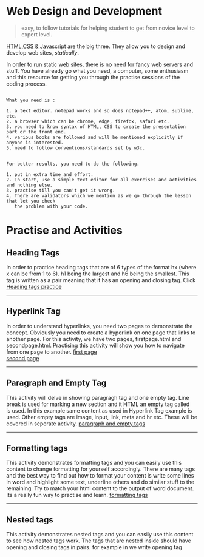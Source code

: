 # Web Design and Development


> easy, to follow tutorials for helping student to get from novice level to expert level.

[HTML,CSS & Javascript](https://www.w3schools.com/default.asp) are the big three. They allow you to design and develop web sites, *statically*.

In order to run static web sites, there is no need for fancy web servers and stuff. You have already go what you need, a computer, some enthusiasm and this resource for getting you through the practise sessions of the coding process. 
```

What you need is :

1. a text editor. notepad works and so does notepad++, atom, sublime, etc.
2. a browser which can be chrome, edge, firefox, safari etc.
3. you need to know syntax of HTML, CSS to create the presentation part or the front end.
4. various books are followed and will be mentioned explicitly if anyone is interested.
5. need to follow conventions/standards set by w3c.


For better results, you need to do the following.

1. put in extra time and effort.
2. In start, use a simple text editor for all exercises and activities and nothing else.
3. practise till you can't get it wrong.
4. There are validators which we mention as we go through the lesson that let you check 
   the problem with your code.

```
# Practise and Activities
## Heading Tags
 In order to practice heading tags that are of 6 types of the format hx (where x can be from 1 to 6). h1 being the largest and h6 being the smallest. This tag is written as a pair meaning that it has an opening and closing tag. Click [Heading tags practice](https://github.com/sikandar-shah/web-design/blob/HTML/exercise1.html) 
***
## Hyperlink Tag
In order to understand hyperlinks, you need two pages to demonstrate the concept. Obviously you need to create a hyperlink on one page that links to another page. For this activity, we have two pages, firstpage.html and secondpage.html. Practising this activity will show you how to navigate from one page to another.
[first page](https://github.com/sikandar-shah/web-design/blob/HTML/firstpage.html)  
[second page](https://github.com/sikandar-shah/web-design/blob/HTML/secondpage.html)
***
## Paragraph and Empty Tag
This activity will delve in showing paragragh tag and one empty tag. Line break is used for marking a new section and it HTML an empty tag called <br> is used. In this example same content as used in Hyperlink Tag example is used. Other empty tags are image, input, link, meta and hr etc. These will be covered in seperate activity.
[paragraph and empty tags](https://github.com/sikandar-shah/web-design/blob/HTML/paragraph.html)
***
## Formatting tags
This activity demonstrates formatting tags and you can easily use this content to change formatting for yourself accordingly. There are many tags and the best way to find out how to format your content is write some lines in word and highlight some text, underline others and do similar stuff to the remaining. Try to match your html content to the output of word document. Its a really fun way to practise and learn. 
[formatting tags](https://github.com/sikandar-shah/web-design/blob/HTML/formatting.html)
***
## Nested tags
This activity demonstrates nested tags and you can easily use this content to see how nested tags work. The tags that are nested inside should have opening and closing tags in pairs. for example in <head> we write opening tag <title> inside it and then closing title before closing head. It cant be such that you close head before closing title. There is a hiearchial order. 
[Nested tags](https://github.com/sikandar-shah/web-design/blob/HTML/nestedtag.html)
***   
## Comments in HTML
This activity will enable you to learn about comments. single line and multiline comments are sometimes needed for debugging purposes. The coder also can save hints in comments in HTML.
[Comments tag](https://github.com/sikandar-shah/web-design/blob/HTML/comments.html)
***
## Attributes in HTML
This activity demonstrates use of attributes for HTML tags. Every tag has one or more attributes. In this section we show how to use attributes to effectively use tags.
[Attributes HTML tag](https://github.com/sikandar-shah/web-design/blob/HTML/attributes.html)
***
## Inline vs Block Elements
This activity shows difference between block and inline elements. In previous versions heading and paragraph tags would display on same line but in html 5 they are displayed on seperate lines. A tag that is displayed on another new line is called block element. A tag that is displayed on same line after or before other html elements is called inline element. 
[Inline tag](https://github.com/sikandar-shah/web-design/blob/HTML/inline.html)
[Block tag](https://github.com/sikandar-shah/web-design/blob/HTML/block.html)
***
## Description List
The dl element is allowed to contain only dt and dd elements. You cannot put headings or content-grouping elements (like paragraphs) in names (dt), but the value (dd) can contain any type of flow content. For example, the last dd element in the example contains two paragraph elements. It is permitted to have multiple definitions with one term and vice versa. Here,
each term-description group has one term and multiple definitions:
```  
   <dl>
      <dt>Shapes</dt>
      <dd>Circle</dd>
      <dd>Square</dd>
      <dt>Dogs</dt>
      <dd>German Sheperd</dd>
      <dd>Doberman</dd>
      <dd>Poodle</dd>
   </dl>
   ```
[Description List tag](https://github.com/sikandar-shah/web-design/blob/HTML/descriptionlist.html)
***   
## Preformatted Tag
This tag is very useful if you wanted to show code or poems or any content that should be dispalyed as is. What this means is this tag includes all whitespaces and carriage returns in the content and the text is meant to be displayed with all these details.

[Preformatted tag](https://github.com/sikandar-shah/web-design/blob/HTML/preformatted.html)

***
## Image Tag
This tag is very useful if you want to embed some images in your document. Image tag has many attributes. Here alt attribute is used in which we specify name of the image. If image is not present then the text in specified in the alt attribute is shown. src is a required attribute in which the relative path can be specified for the image that you need to load or embed in the browser.

[Image tag](https://github.com/sikandar-shah/web-design/blob/HTML/image.html)
